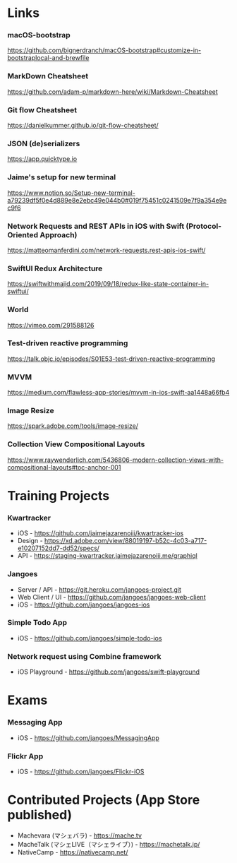 # Links
### macOS-bootstrap 
https://github.com/bignerdranch/macOS-bootstrap#customize-in-bootstraplocal-and-brewfile

### MarkDown Cheatsheet
https://github.com/adam-p/markdown-here/wiki/Markdown-Cheatsheet

### Git flow Cheatsheet 
https://danielkummer.github.io/git-flow-cheatsheet/

### JSON (de)serializers
https://app.quicktype.io

### Jaime's setup for new terminal
https://www.notion.so/Setup-new-terminal-a79239df5f0e4d889e8e2ebc49e044b0#019f75451c0241509e7f9a354e9ec9f6

### Network Requests and REST APIs in iOS with Swift (Protocol-Oriented Approach)
https://matteomanferdini.com/network-requests.rest-apis-ios-swift/

### SwiftUI Redux Architecture
https://swiftwithmajid.com/2019/09/18/redux-like-state-container-in-swiftui/

### World
https://vimeo.com/291588126

### Test-driven reactive programming
https://talk.objc.io/episodes/S01E53-test-driven-reactive-programming

### MVVM
https://medium.com/flawless-app-stories/mvvm-in-ios-swift-aa1448a66fb4

### Image Resize
https://spark.adobe.com/tools/image-resize/

### Collection View Compositional Layouts
https://www.raywenderlich.com/5436806-modern-collection-views-with-compositional-layouts#toc-anchor-001

# Training Projects

### Kwartracker
- iOS - https://github.com/jaimejazarenoiii/kwartracker-ios
- Design - https://xd.adobe.com/view/88019197-b52c-4c03-a717-e10207152dd7-dd52/specs/
- API - https://staging-kwartracker.jaimejazarenoiii.me/graphiql

### Jangoes
- Server / API - https://git.heroku.com/jangoes-project.git
- Web Client / UI - https://github.com/jangoes/jangoes-web-client
- iOS - https://github.com/jangoes/jangoes-ios

### Simple Todo App
- iOS - https://github.com/jangoes/simple-todo-ios

### Network request using Combine framework
- iOS Playground - https://github.com/jangoes/swift-playground

# Exams
### Messaging App
- iOS - https://github.com/jangoes/MessagingApp

### Flickr App
- iOS - https://github.com/jangoes/Flickr-iOS

# Contributed Projects (App Store published)
- Machevara (マシェバラ) - https://mache.tv
- MacheTalk (マシェLIVE（マシェライブ）) - https://machetalk.jp/
- NativeCamp - https://nativecamp.net/
